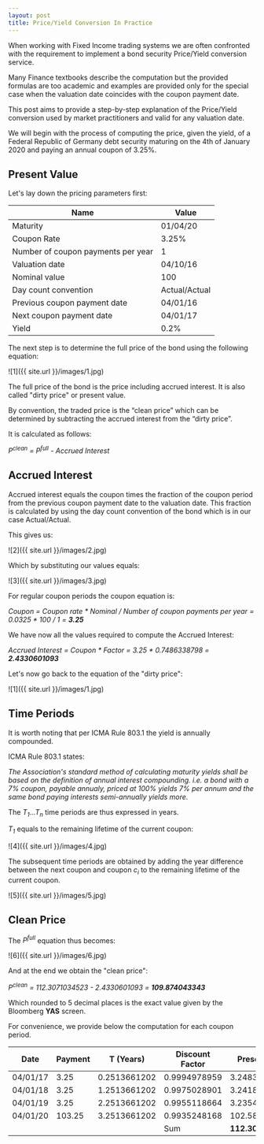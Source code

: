```yaml
---
layout: post
title: Price/Yield Conversion In Practice
---
```


When working with Fixed Income trading systems we are often confronted with the requirement to implement a bond security Price/Yield conversion service. 

Many Finance textbooks describe the computation but the provided formulas are too academic and examples are provided only for the special case when the valuation date coincides with the coupon payment date.

This post aims to provide a step-by-step explanation of the Price/Yield conversion used by market practitioners and valid for any valuation date.

We will begin with the process of computing the price, given the yield, of a Federal Republic of Germany debt security maturing on the 4th of January 2020 and paying an annual coupon of 3.25%. 

## Present Value
Let's lay down the pricing parameters first:

| Name                               | Value         |
|------------------------------------|---------------|
| Maturity                           | 01/04/20      |
| Coupon Rate                        | 3.25%         |
| Number of coupon payments per year | 1             |
| Valuation date                     | 04/10/16      |
| Nominal value                      | 100           |
| Day count convention               | Actual/Actual |
| Previous coupon payment date       | 04/01/16      |
| Next coupon payment date           | 04/01/17      |
| Yield                              | 0.2%          |

The next step is to determine the full price of the bond using the following equation:

![1]({{ site.url }}/images/1.jpg)

The full price of the bond is the price including accrued interest.
It is also called "dirty price" or present value.

By convention, the traded price is the “clean price” which can be determined by subtracting the accrued interest
from the “dirty price”. 

It is calculated as follows:

<div class="message">
<em>
P<sup>clean</sup> = P<sup>full</sup> - Accrued Interest
</em>
</div>

## Accrued Interest

Accrued interest equals the coupon times the fraction of the coupon period from the previous coupon payment date to the valuation date.
This fraction is calculated by using the day count convention of the bond which is in our case Actual/Actual.

This gives us:

![2]({{ site.url }}/images/2.jpg)

Which by substituting our values equals:

![3]({{ site.url }}/images/3.jpg)

For regular coupon periods the coupon equation is:

<div class="message">
<em>
Coupon = Coupon rate * Nominal / Number of coupon payments per year = 0.0325 * 100 / 1 = <b>3.25</b>
</em>
</div>

We have now all the values required to compute the Accrued Interest:

<div class="message">
<em>
Accrued Interest = Coupon * Factor = 3.25 * 0.7486338798 = <b>2.4330601093</b>
</em>
</div>

Let's now go back to the equation of the "dirty price":

![1]({{ site.url }}/images/1.jpg)

## Time Periods 

It is worth noting that per ICMA Rule 803.1 the yield is annually compounded.

ICMA Rule 803.1 states:

<div class="message">
<em>
The Association's standard method of calculating maturity yields shall be based on the definition of annual interest compounding. i.e. a bond with a 7% coupon, payable annualy, priced at 100% yields 7% per annum and the same bond paying interests semi-annually yields more.</em>
</div>

The <em>T<sub>1</sub>...T<sub>n</sub></em> time periods are thus expressed in years.


<em>T<sub>1</sub></em> equals to the remaining lifetime of the current coupon:

![4]({{ site.url }}/images/4.jpg)


The subsequent time periods are obtained by adding the year difference between the next coupon and coupon <em>c<sub>i</sub></em> to the remaining lifetime of the current coupon.

![5]({{ site.url }}/images/5.jpg)

## Clean Price

The <em>P<sup>full</sup></em> equation thus becomes:

![6]({{ site.url }}/images/6.jpg)

And at the end we obtain the "clean price":

<div class="message">
<em>
P<sup>clean</sup> = 112.3071034523 - 2.4330601093 = <b>109.874043343</b>
</em>
</div>

Which rounded to 5 decimal places is the exact value given by the Bloomberg **YAS** screen.

For convenience, we provide below the computation for each coupon period.

| Date     | Payment | T (Years)    | Discount Factor | Present Value  |
|----------|---------|--------------|-----------------|----------------|
| 04/01/17 | 3.25    | 0.2513661202 | 0.9994978959    | 3.2483681617   |
| 04/01/18 | 3.25    | 1.2513661202 | 0.9975028901    | 3.241884393    |
| 04/01/19 | 3.25    | 2.2513661202 | 0.9955118664    | 3.2354135658   |
| 04/01/20 | 103.25  | 3.2513661202 | 0.9935248168    | 102.5814373317 |
|          |         |              | Sum             | **112.3071034523** |
